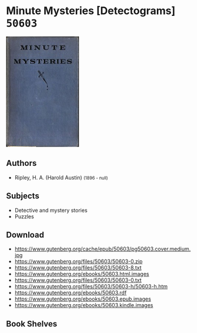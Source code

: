 # Minute Mysteries [Detectograms] <kbd>50603</kbd>

![](./cover.medium.jpg "")

## Authors


 - Ripley, H. A. (Harold Austin) <small>(1896 - null)</small>

## Subjects


 - Detective and mystery stories
 - Puzzles

## Download


 - https://www.gutenberg.org/cache/epub/50603/pg50603.cover.medium.jpg
 - https://www.gutenberg.org/files/50603/50603-0.zip
 - https://www.gutenberg.org/files/50603/50603-8.txt
 - https://www.gutenberg.org/ebooks/50603.html.images
 - https://www.gutenberg.org/files/50603/50603-0.txt
 - https://www.gutenberg.org/files/50603/50603-h/50603-h.htm
 - https://www.gutenberg.org/ebooks/50603.rdf
 - https://www.gutenberg.org/ebooks/50603.epub.images
 - https://www.gutenberg.org/ebooks/50603.kindle.images

## Book Shelves


